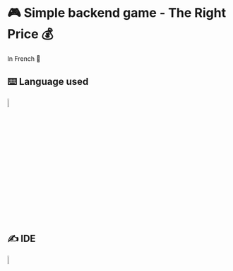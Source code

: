 # 🎮 Simple backend game - The Right Price 💰
In French 🥖
## ⌨️ Language used
<img src="https://logodownload.org/wp-content/uploads/2019/10/python-logo-2.png" height="7%" width="7%"></img>
## ✍️ IDE
<img src="https://img.icons8.com/plasticine/2x/pycharm.png" height="7%" width="7%"></img>



